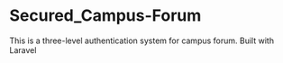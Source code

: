 # Secured_Campus-Forum
This is a three-level authentication system for campus forum. Built with Laravel
